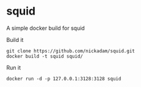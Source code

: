 # squid
A simple docker build for squid

Build it

    git clone https://github.com/nickadam/squid.git
    docker build -t squid squid/

Run it

    docker run -d -p 127.0.0.1:3128:3128 squid
